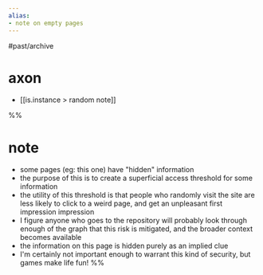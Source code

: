 ```yaml
---
alias:
- note on empty pages
---
```

#past/archive

# axon
- [[is.instance > random note]]

%%
# note
- some pages (eg: this one) have "hidden" information
- the purpose of this is to create a superficial access threshold for some information
- the utility of this threshold is that people who randomly visit the site are less likely to click to a weird page, and get an unpleasant first impression impression
- I figure anyone who goes to the repository will probably look through enough of the graph that this risk is mitigated, and the broader context becomes available
- the information on this page is hidden purely as an implied clue
- I'm certainly not important enough to warrant this kind of security, but games make life fun!
%%

